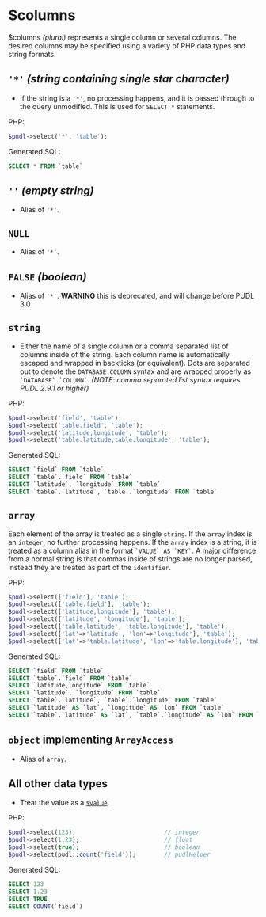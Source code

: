 $columns
=====

$columns _(plural)_ represents a single column or several columns. The desired
columns may be specified using a variety of PHP data types and string formats.



`'*'` _(string containing single star character)_
-----
* If the string is a `'*'`, no processing happens, and
it is passed through to the query unmodified. This is used for `SELECT *`
statements.

PHP:
```php
$pudl->select('*', 'table');
```

Generated SQL:
```sql
SELECT * FROM `table`
```



`''` _(empty string)_
-----
* Alias of `'*'`.



`NULL`
-----
* Alias of `'*'`.



`FALSE` _(boolean)_
-----
* Alias of `'*'`.
__WARNING__ this is deprecated, and will change before PUDL 3.0



`string`
-----
* Either the name of a single column or a comma separated list of
columns inside of the string. Each column name is automatically escaped and
wrapped in backticks (or equivalent). Dots are separated out to denote the
`DATABASE.COLUMN` syntax and are wrapped properly as `` `DATABASE`.`COLUMN` ``.
_(NOTE: comma separated list syntax requires PUDL 2.9.1 or higher)_

PHP:
```php
$pudl->select('field', 'table');
$pudl->select('table.field', 'table');
$pudl->select('latitude,longitude', 'table');
$pudl->select('table.latitude,table.longitude', 'table');
```

Generated SQL:
```sql
SELECT `field` FROM `table`
SELECT `table`.`field` FROM `table`
SELECT `latitude`, `longitude` FROM `table`
SELECT `table`.`latitude`, `table`.`longitude` FROM `table`
```



`array`
-----
Each element of the array is treated as a single `string`. If the `array` index
is an `integer`, no further processing happens. If the `array` index is a
string, it is treated as a column alias in the format `` `VALUE` AS `KEY` ``. A
major difference from a normal string is that commas inside of strings are no
longer parsed, instead they are treated as part of the `identifier`.

PHP:
```php
$pudl->select(['field'], 'table');
$pudl->select(['table.field'], 'table');
$pudl->select(['latitude,longitude'], 'table');
$pudl->select(['latitude', 'longitude'], 'table');
$pudl->select(['table.latitude', 'table.longitude'], 'table');
$pudl->select(['lat'=>'latitude', 'lon'=>'longitude'], 'table');
$pudl->select(['lat'=>'table.latitude', 'lon'=>'table.longitude'], 'table');
```

Generated SQL:
```sql
SELECT `field` FROM `table`
SELECT `table`.`field` FROM `table`
SELECT `latitude,longitude` FROM `table`
SELECT `latitude`, `longitude` FROM `table`
SELECT `table`.`latitude`, `table`.`longitude` FROM `table`
SELECT `latitude` AS `lat`, `longitude` AS `lon` FROM `table`
SELECT `table`.`latitude` AS `lat`, `table`.`longitude` AS `lon` FROM `table`
```



`object` implementing `ArrayAccess`
-----
* Alias of `array`.



All other data types
-----
* Treat the value as a [`$value`](value.md).

PHP:
```php
$pudl->select(123);							// integer
$pudl->select(1.23);						// float
$pudl->select(true);						// boolean
$pudl->select(pudl::count('field'));		// pudlHelper
```

Generated SQL:
```sql
SELECT 123
SELECT 1.23
SELECT TRUE
SELECT COUNT(`field`)
```
